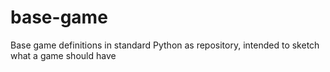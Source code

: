 # base-game
Base game definitions in standard Python as repository, intended to sketch what a game should have
